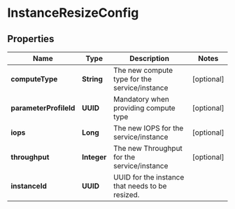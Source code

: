 

# InstanceResizeConfig


## Properties

Name | Type | Description | Notes
------------ | ------------- | ------------- | -------------
**computeType** | **String** | The new compute type for the service/instance |  [optional]
**parameterProfileId** | **UUID** | Mandatory when providing compute type |  [optional]
**iops** | **Long** | The new IOPS for the service/instance |  [optional]
**throughput** | **Integer** | The new Throughput for the service/instance |  [optional]
**instanceId** | **UUID** | UUID for the instance that needs to be resized. | 



